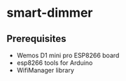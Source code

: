 # smart-dimmer

## Prerequisites

- Wemos D1 mini pro ESP8266 board
- esp8266 tools for Arduino
- WifiManager library


